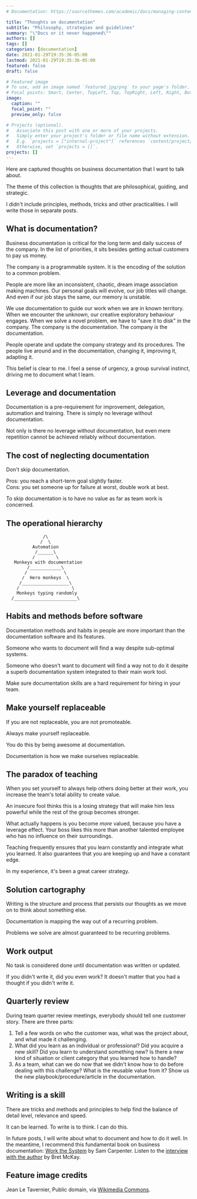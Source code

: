 ```yaml
---
# Documentation: https://sourcethemes.com/academic/docs/managing-content/

title: "Thoughts on documentation"
subtitle: "Philosophy, strategies and guidelines"
summary: "\"Docs or it never happened\""
authors: []
tags: []
categories: [documentation]
date: 2021-01-29T19:35:36-05:00
lastmod: 2021-01-29T19:35:36-05:00
featured: false
draft: false

# Featured image
# To use, add an image named `featured.jpg/png` to your page's folder.
# Focal points: Smart, Center, TopLeft, Top, TopRight, Left, Right, BottomLeft, Bottom, BottomRight.
image:
  caption: ""
  focal_point: ""
  preview_only: false

# Projects (optional).
#   Associate this post with one or more of your projects.
#   Simply enter your project's folder or file name without extension.
#   E.g. `projects = ["internal-project"]` references `content/project/deep-learning/index.md`.
#   Otherwise, set `projects = []`.
projects: []
---
```


Here are captured thoughts on business documentation that I want to talk about.

The theme of this collection is thoughts that are philosophical, guiding, and strategic.

I didn't include principles, methods, tricks and other practicalities.
I will write those in separate posts.

## What is documentation?

Business documentation is critical for the long term and daily success of the company.
In the list of priorities, it sits besides getting actual customers to pay us money.

The company is a programmable system.
It is the encoding of the solution to a common problem.

People are more like an inconsistent, chaotic, dream image association making machines.
Our personal goals will evolve, our job titles will change.
And even if our job stays the same, our memory is unstable.

We use documentation to guide our work when we are in known territory.
When we encounter the unknown, our creative exploratory behaviour engages.
When we solve a novel problem, we have to "save it to disk" in the company.
The company is the documentation.
The company _is_ the documentation.

People operate and update the company strategy and its procedures.
The people live around and in the documentation, changing it, improving it, adapting it.

This belief is clear to me.
I feel a sense of urgency, a group survival instinct, driving me to document what I learn.

## Leverage and documentation

Documentation is a pre-requirement for improvement, delegation, automation and training. There is simply no leverage without documentation.

Not only is there no leverage without documentation,
but even mere repetition cannot be achieved reliably without documentation.

## The cost of neglecting documentation

Don't skip documentation.

Pros: you reach a short-term goal slightly faster.  
Cons: you set someone up for failure at worst, double work at best.

To skip documentation is to have no value as far as team work is concerned.

## The operational hierarchy


```
              /\
             /  \
          Automation
           /______\
          /        \
   Monkeys with documentation
        /____________\
       /              \
      /  Hero monkeys  \
     /__________________\
    /                    \
    Monkeys typing randomly
  /________________________\
```

## Habits and methods before software

Documentation methods and habits in people are more important than the documentation software and its features.

Someone who wants to document will find a way despite sub-optimal systems.

Someone who doesn't want to document will find a way not to do it despite a superb documentation system integrated to their main work tool.

Make sure documentation skills are a hard requirement for hiring in your team.

## Make yourself replaceable

If you are not replaceable, you are not promoteable.

Always make yourself replaceable.

You do this by being awesome at documentation.

Documentation is how we make ourselves replaceable.

## The paradox of teaching

When you set yourself to always help others doing better at their work,
you increase the team's total ability to create value.

An insecure fool thinks this is a losing strategy that will make him less powerful while the rest of the group becomes stronger.

What actually happens is you become _more_ valued,
because you have a leverage effect.
Your boss likes this more than another talented employee who has no influence on their surroundings.

Teaching frequently ensures that you learn constantly and integrate what you learned.
It also guarantees that you are keeping up and have a constant edge.

In my experience, it's been a great career strategy.

## Solution cartography

Writing is the structure and process that persists our thoughts as we move on to think about something else.

Documentation is mapping the way out of a recurring problem.

Problems we solve are almost guaranteed to be recurring problems.

## Work output

No task is considered done until documentation was written or updated.

If you didn't write it, did you even work?
It doesn't matter that you had a thought if you didn't write it.

## Quarterly review

During team quarter review meetings, everybody should tell one customer story.
There are three parts:

1. Tell a few words on who the customer was, what was the project about, and what made it challenging.
2. What did you learn as an individual or professional? Did you acquire a new skill? Did you learn to understand something new? Is there a new kind of situation or client category that you learned how to handle?
3. As a team, what can we do now that we didn't know how to do before dealing with this challenge? What is the reusable value from it? Show us the new playbook/procedure/article in the documentation.

## Writing is a skill

There are tricks and methods and principles to help find the balance of detail level, relevance and speed.

It can be learned. To write is to think. I can do this.

In future posts, I will write about what to document and how to do it well.
In the meantime, I recommend this fundamental book on business documentation:
[Work the System](https://www.workthesystem.com/) by Sam Carpenter.
Listen to the [interview with the author](https://www.artofmanliness.com/articles/podcast-175-how-to-improve-your-work-and-life-with-systems/) by Bret McKay.

## Feature image credits

Jean Le Tavernier, Public domain,
via [Wikimedia Commons](https://commons.wikimedia.org/wiki/File:Escribano.jpg).
